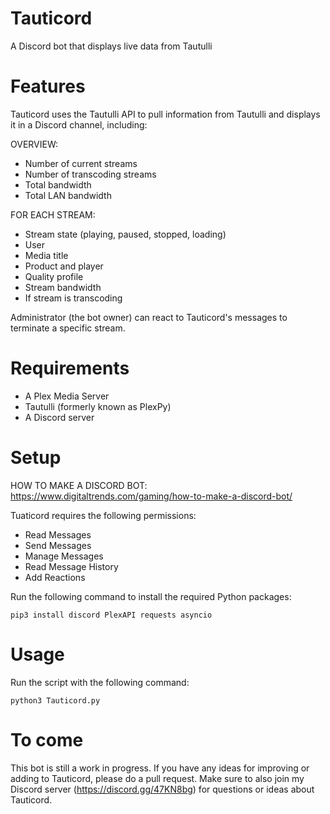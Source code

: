 # Tauticord
A Discord bot that displays live data from Tautulli

# Features
Tauticord uses the Tautulli API to pull information from Tautulli and displays it in a Discord channel, including:

OVERVIEW:
- Number of current streams
- Number of transcoding streams
- Total bandwidth
- Total LAN bandwidth

FOR EACH STREAM:
- Stream state (playing, paused, stopped, loading)
- User
- Media title
- Product and player
- Quality profile
- Stream bandwidth
- If stream is transcoding

Administrator (the bot owner) can react to Tauticord's messages to terminate a specific stream.

# Requirements
- A Plex Media Server
- Tautulli (formerly known as PlexPy)
- A Discord server

# Setup
HOW TO MAKE A DISCORD BOT: https://www.digitaltrends.com/gaming/how-to-make-a-discord-bot/

Tuaticord requires the following permissions:
- Read Messages
- Send Messages
- Manage Messages
- Read Message History
- Add Reactions

Run the following command to install the required Python packages:

	pip3 install discord PlexAPI requests asyncio

# Usage
Run the script with the following command:

	python3 Tauticord.py

# To come
This bot is still a work in progress. If you have any ideas for improving or adding to Tauticord, please do a pull request. Make sure to also join my Discord server (https://discord.gg/47KN8bg) for questions or ideas about Tauticord.
